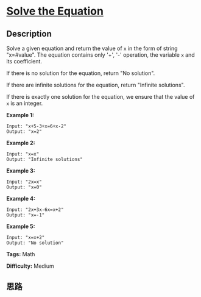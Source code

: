 # [Solve the Equation][title]

## Description

Solve a given equation and return the value of `x` in the form of string
"x=#value". The equation contains only '+', '-' operation, the variable `x`
and its coefficient.

If there is no solution for the equation, return "No solution".

If there are infinite solutions for the equation, return "Infinite solutions".

If there is exactly one solution for the equation, we ensure that the value of
`x` is an integer.

**Example 1:**  
            Input: "x+5-3+x=6+x-2"    Output: "x=2"    

**Example 2:**  
            Input: "x=x"    Output: "Infinite solutions"    

**Example 3:**  
            Input: "2x=x"    Output: "x=0"    

**Example 4:**  
            Input: "2x+3x-6x=x+2"    Output: "x=-1"    

**Example 5:**  
            Input: "x=x+2"    Output: "No solution"    


**Tags:** Math

**Difficulty:** Medium

## 思路

[title]: https://leetcode.com/problems/solve-the-equation
